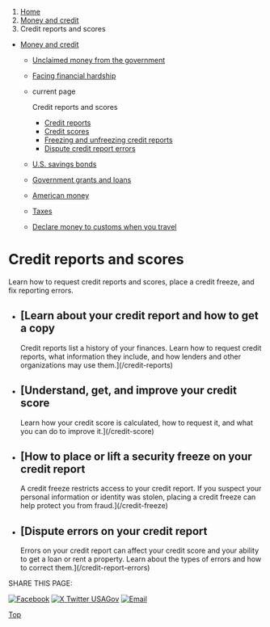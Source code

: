 1. [Home](/)
2. [Money and credit](/money)
3. Credit reports and scores

* [Money and credit](/money)
  + [Unclaimed money from the government](/unclaimed-money)
  + [Facing financial hardship](/financial-hardship)
  + current page

    Credit reports and scores

    - [Credit reports](/credit-reports)
    - [Credit scores](/credit-score)
    - [Freezing and unfreezing credit reports](/credit-freeze)
    - [Dispute credit report errors](/credit-report-errors)
  + [U.S. savings bonds](/savings-bonds)
  + [Government grants and loans](/government-grants-and-loans)
  + [American money](/currency)
  + [Taxes](/taxes)
  + [Declare money to customs when you travel](/travel-money)

Credit reports and scores
=========================

Learn how to request credit reports and scores, place a credit freeze, and fix reporting errors.

* [Learn about your credit report and how to get a copy
  ----------------------------------------------------

  Credit reports list a history of your finances. Learn how to request credit reports, what information they include, and how lenders and other organizations may use them.](/credit-reports)
* [Understand, get, and improve your credit score
  ----------------------------------------------

  Learn how your credit score is calculated, how to request it, and what you can do to improve it.](/credit-score)
* [How to place or lift a security freeze on your credit report
  ------------------------------------------------------------

  A credit freeze restricts access to your credit report. If you suspect your personal information or identity was stolen, placing a credit freeze can help protect you from fraud.](/credit-freeze)
* [Dispute errors on your credit report
  ------------------------------------

  Errors on your credit report can affect your credit score and your ability to get a loan or rent a property. Learn about the types of errors and how to correct them.](/credit-report-errors)

SHARE THIS PAGE:

[![Facebook](/themes/custom/usagov/images/social-media-icons/Facebook_Icon.svg)](https://www.facebook.com/sharer/sharer.php?u=https://www.usa.gov/credit&v=3)
[![X Twitter USAGov](/themes/custom/usagov/images/social-media-icons/X_Twitter_Icon.svg?version=2)](https://twitter.com/intent/tweet?source=webclient&text=https://www.usa.gov/credit)
[![Email](/themes/custom/usagov/images/social-media-icons/Email_Icon.svg?version=2)](mailto:?subject=https://www.usa.gov/credit)

[Top](#main-content)